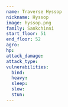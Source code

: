 ```yaml
---
name: Traverse Hyssop
nickname: Hyssop
image: hyssop.png
family: Sankchinni
start_floor: 51
end_floor: 52
agro: 
hp: 
attack_damage: 
attack_type: 
vulnerabilities:
  bind: 
  heavy: 
  sleep: 
  slow: 
  stun: 
---
```

